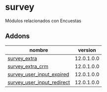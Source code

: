 survey
=========
Módulos relacionados con Encuestas


Addons
----------------
nombre | version
--- | ---
[survey_extra](survey_extra/) | 12.0.1.0.0
[survey_extra_crm](survey_extra_crm/) | 12.0.1.0.0
[survey_user_input_expired](survey_user_input_expired/) | 12.0.1.0.0
[survey_user_input_redirect](survey_user_input_redirect/) | 12.0.1.0.0

